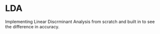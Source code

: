 # LDA
Implementing Linear Discrminant Analysis from scratch and built in to see the difference in accuracy.
